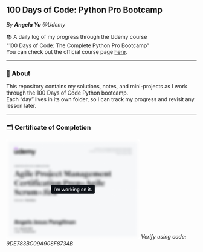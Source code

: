 ## 100 Days of Code: Python Pro Bootcamp
*By* ***Angela Yu*** *@Udemy*

📚  A daily log of my progress through the Udemy course  
“100 Days of Code: The Complete Python Pro Bootcamp”  
You can check out the official course page [here](https://www.udemy.com/course/100-days-of-code).

---

### 🚀 About

This repository contains my solutions, notes, and mini-projects as I work through the 100 Days of Code Python bootcamp.  
Each “day” lives in its own folder, so I can track my progress and revisit any lesson later.

---

### 🗂️ Certificate of Completion

<img src="img.png" width="70%"> *Verify using code: 9DE783BC09A90SF8734B* </img>